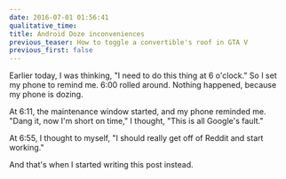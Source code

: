 ```yaml
---
date: 2016-07-01 01:56:41
qualitative_time: 
title: Android Doze inconveniences
previous_teaser: How to toggle a convertible's roof in GTA V
previous_first: false
---
```

Earlier today, I was thinking, "I need to do this thing at 6 o'clock."
So I set my phone to remind me.
6:00 rolled around.
Nothing happened, because my phone is dozing.

At 6:11, the maintenance window started, and my phone reminded me.
"Dang it, now I'm short on time," I thought, "This is all Google's fault."

At 6:55, I thought to myself, "I should really get off of Reddit and start working."

And that's when I started writing this post instead.
